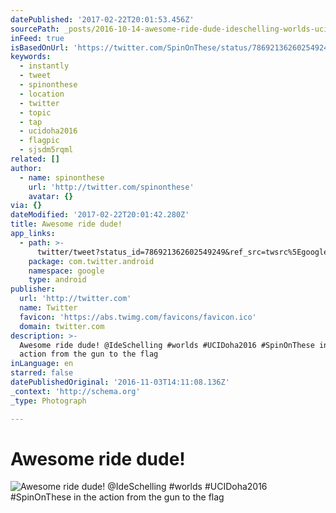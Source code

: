 ```yaml
---
datePublished: '2017-02-22T20:01:53.456Z'
sourcePath: _posts/2016-10-14-awesome-ride-dude-ideschelling-worlds-ucidoha2016-spino.md
inFeed: true
isBasedOnUrl: 'https://twitter.com/SpinOnThese/status/786921362602549249'
keywords:
  - instantly
  - tweet
  - spinonthese
  - location
  - twitter
  - topic
  - tap
  - ucidoha2016
  - flagpic
  - sjsdm5rqml
related: []
author:
  - name: spinonthese
    url: 'http://twitter.com/spinonthese'
    avatar: {}
via: {}
dateModified: '2017-02-22T20:01:42.280Z'
title: Awesome ride dude!
app_links:
  - path: >-
      twitter/tweet?status_id=786921362602549249&ref_src=twsrc%5Egoogle%7Ctwcamp%5Eandroidseo%7Ctwgr%5Estatus%7Ctwterm%5E786921362602549249
    package: com.twitter.android
    namespace: google
    type: android
publisher:
  url: 'http://twitter.com'
  name: Twitter
  favicon: 'https://abs.twimg.com/favicons/favicon.ico'
  domain: twitter.com
description: >-
  Awesome ride dude! @IdeSchelling #worlds #UCIDoha2016 #SpinOnThese in the
  action from the gun to the flag
inLanguage: en
starred: false
datePublishedOriginal: '2016-11-03T14:11:08.136Z'
_context: 'http://schema.org'
_type: Photograph

---
```

# Awesome ride dude!
![Awesome ride dude! @IdeSchelling #worlds #UCIDoha2016 #SpinOnThese in the action from the gun to the flag](https://s3-us-west-2.amazonaws.com/the-grid-img/p/e460044b4181f019fce3d9d8a10c17851fc4745b.jpg)